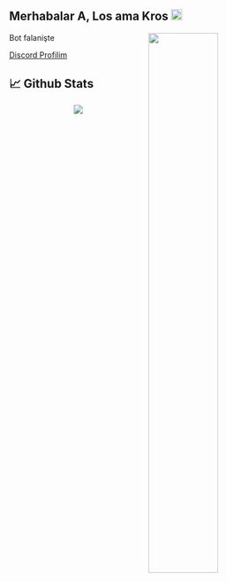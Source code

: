 <h2>Merhabalar A, Los ama Kros <img src="https://media.giphy.com/media/Q7LHmoFwVP6Yc1swZs/giphy.gif" height="20px"></h2>

<img width="50%" align="right" src="https://github-readme-stats.vercel.app/api?username=LosKros&show_icons=true&hide_title=true&theme=dark">

Bot falanişte

[Discord Profilim](https://discord.com/users/447133403700264962)


## 📈 Github Stats

<div align="center">
       <a href="https://github.com/LosKros" target="_blank"><img src="https://shields.io/badge/LosKros-111111.svg?&style=for-the-badge&logo=github"></a>
    <br>
</div>
